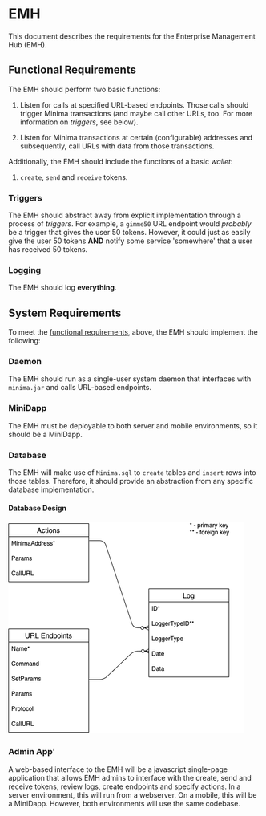 # EMH

This document describes the requirements for the Enterprise Management Hub (EMH).

## Functional Requirements

The EMH should perform two basic functions:

1. Listen for calls at specified URL-based endpoints. Those calls should trigger Minima transactions (and maybe call other URLs, too. For more information on _triggers_, see below).

2. Listen for Minima transactions at certain (configurable) addresses and subsequently, call URLs with data from those transactions.

Additionally, the EMH should include the functions of a basic _wallet_:

1. `create`, `send` and `receive` tokens.

### Triggers

The EMH should abstract away from explicit implementation through a process of _triggers_. For example, a `gimme50` URL endpoint would _probably_ be a trigger that gives the user 50 tokens. However, it could just as easily give the user 50 tokens **AND** notify some service 'somewhere' that a user has received 50 tokens.

### Logging

The EMH should log **everything**.

## System Requirements

To meet the [functional requirements](#functional-requirements), above, the EMH should implement the following:

### Daemon

The EMH should run as a single-user system daemon that interfaces with `minima.jar` and calls URL-based endpoints.

### MiniDapp

The EMH must be deployable to both server and mobile environments, so it should be a MiniDapp.

### Database

The EMH will make use of `Minima.sql` to `create` tables and `insert` rows into those tables. Therefore, it should provide an abstraction from any   specific database implementation.

#### Database Design

![](./images/dbase.png)

### Admin App'

A web-based interface to the EMH will be a javascript single-page application that allows EMH admins to interface with the create, send and receive tokens, review logs, create endpoints and specify actions. In a server environment, this will run from a webserver. On a mobile, this will be a MiniDapp. However, both environments will use the same codebase.
